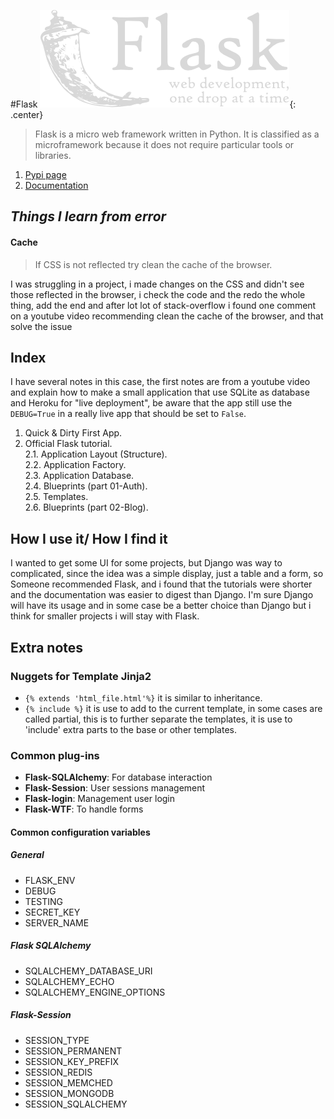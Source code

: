 #Flask
![Flask logo](images/flask.png){: .center}

>Flask is a micro web framework written in Python. It is classified as a microframework because it does not require particular tools or libraries.

1. [Pypi page](https://pypi.org/project/Flask/)
2. [Documentation](https://flask.palletsprojects.com/en/1.1.x/)

## *Things I learn from error*

#### Cache 
>If CSS is not reflected try clean the cache of the browser.

I was struggling in a project, i made changes on the CSS and didn't see those reflected in the browser, i check the code and the redo the whole thing, add the end and after lot lot of stack-overflow i found one comment on a youtube video recommending clean the cache of the browser, and that solve the issue

## Index

I have several notes in this case, the first notes are from a youtube video and explain how to make a small application that use SQLite as database and Heroku for "live deployment", be aware that the app still use the `DEBUG=True` in a really live app that should be set to `False`.

1. Quick & Dirty First App.  
2. Official Flask tutorial.  
2.1. Application Layout (Structure).    
2.2. Application Factory.   
2.3. Application Database.    
2.4. Blueprints (part 01-Auth).    
2.5. Templates.    
2.6. Blueprints (part 02-Blog).    

## How I use it/ How I find it

I wanted to get some UI for some projects, but Django was way to complicated, since the idea was a simple display, just a table and a form, so Someone recommended Flask, and i found that the tutorials were shorter and the documentation was easier to digest than Django. I'm sure Django will have its usage and in some case be a better choice than Django but i think for smaller projects i will stay with Flask.

## Extra notes

### Nuggets for Template Jinja2

* `{% extends 'html_file.html'%}`  it is similar to inheritance.
* `{% include %}` it is use to add to the current template, in some cases are called partial, this is to further separate the templates, it is use to 'include' extra parts to the base or other templates.

### Common plug-ins

* **Flask-SQLAlchemy**:  For database interaction 
* **Flask-Session**:  User sessions management 
* **Flask-login**: Management user login
* **Flask-WTF**: To handle forms 

#### Common configuration variables 

##### General
* FLASK_ENV
* DEBUG
* TESTING
* SECRET_KEY
* SERVER_NAME

##### Flask SQLAlchemy
* SQLALCHEMY_DATABASE_URI
* SQLALCHEMY_ECHO
* SQLALCHEMY_ENGINE_OPTIONS

##### Flask-Session
* SESSION_TYPE	
* SESSION_PERMANENT
* SESSION_KEY_PREFIX
* SESSION_REDIS
* SESSION_MEMCHED
* SESSION_MONGODB
* SESSION_SQLALCHEMY


